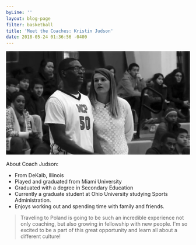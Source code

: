 ```yaml
---
byLine: ''
layout: blog-page
filter: basketball
title: 'Meet the Coaches: Kristin Judson'
date: 2018-05-24 01:36:56 -0400
---
```

![](/uploads/2018/05/24/unnamed.JPG)

About Coach Judson:

* From DeKalb, Illinois
* Played and graduated from Miami University
* Graduated with a degree in Secondary Education
* Currently a graduate student at Ohio University studying Sports Administration.
* Enjoys working out and spending time with family and friends.

> Traveling to Poland is going to be such an incredible experience not only coaching, but also growing in fellowship with new people. I'm so excited to be a part of this great opportunity and learn all about a different culture!